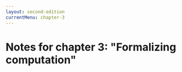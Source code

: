 ```yaml
---
layout: second-edition
currentMenu: chapter-3
---
```


# Notes for chapter 3: "Formalizing computation"
